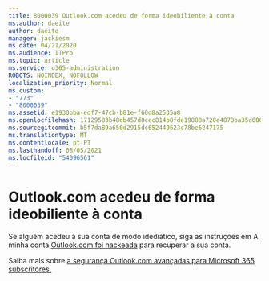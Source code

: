 ```yaml
---
title: 8000039 Outlook.com acedeu de forma ideobiliente à conta
ms.author: daeite
author: daeite
manager: jackiesm
ms.date: 04/21/2020
ms.audience: ITPro
ms.topic: article
ms.service: o365-administration
ROBOTS: NOINDEX, NOFOLLOW
localization_priority: Normal
ms.custom:
- "773"
- "8000039"
ms.assetid: e1930bba-edf7-47cb-b81e-f60d8a2535a8
ms.openlocfilehash: 17129583b48db457d8cec814b8fde19888a720e4878ba35d60088e381d63927c
ms.sourcegitcommit: b5f7da89a650d2915dc652449623c78be6247175
ms.translationtype: MT
ms.contentlocale: pt-PT
ms.lasthandoff: 08/05/2021
ms.locfileid: "54096561"
---
```

# <a name="outlookcom-account-hacked"></a>Outlook.com acedeu de forma ideobiliente à conta

Se alguém acedeu à sua conta de modo idediático, siga as instruções em A minha conta [Outlook.com foi hackeada](https://support.office.com/article/35993ac5-ac2f-494e-aacb-5232dda453d8?wt.mc_id=Office_Outlook_com_Alchemy) para recuperar a sua conta.
  
Saiba mais sobre [a segurança Outlook.com avançadas para Microsoft 365 subscritores.](https://support.office.com/article/882d2243-eab9-4545-a58a-b36fee4a46e2?wt.mc_id=Office_Outlook_com_Alchemy)
  